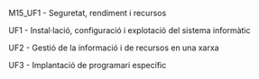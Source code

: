 M15_UF1 - Seguretat, rendiment i recursos

UF1 - Instal·lació, configuració i explotació del sistema informàtic

UF2 - Gestió de la informació i de recursos en una xarxa

UF3 - Implantació de programari específic
